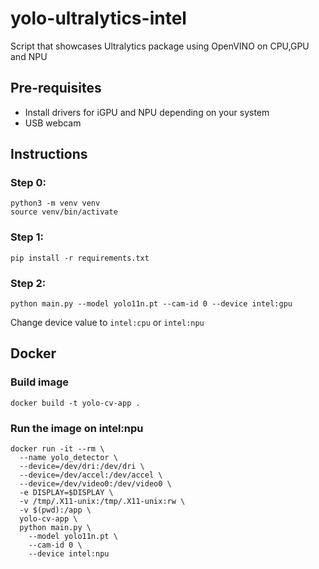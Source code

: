 # yolo-ultralytics-intel

Script that showcases Ultralytics package using OpenVINO on CPU,GPU and NPU

## Pre-requisites

- Install drivers for iGPU and NPU depending on your system
- USB webcam

## Instructions

### Step 0:

```
python3 -m venv venv
source venv/bin/activate
```

### Step 1:

```
pip install -r requirements.txt
```

### Step 2:


```
python main.py --model yolo11n.pt --cam-id 0 --device intel:gpu
```

Change device value to `intel:cpu` or `intel:npu`

## Docker

### Build image

```
docker build -t yolo-cv-app .
```

### Run the image on intel:npu

```
docker run -it --rm \
  --name yolo_detector \
  --device=/dev/dri:/dev/dri \
  --device=/dev/accel:/dev/accel \
  --device=/dev/video0:/dev/video0 \
  -e DISPLAY=$DISPLAY \
  -v /tmp/.X11-unix:/tmp/.X11-unix:rw \
  -v $(pwd):/app \
  yolo-cv-app \
  python main.py \
    --model yolo11n.pt \
    --cam-id 0 \
    --device intel:npu
```



